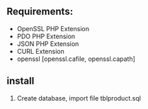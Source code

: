 ## Requirements:
* OpenSSL PHP Extension
* PDO PHP Extension
* JSON PHP Extension
* CURL Extension
* openssl [openssl.cafile, openssl.capath]

## install
1. Create database, import file tblproduct.sql

